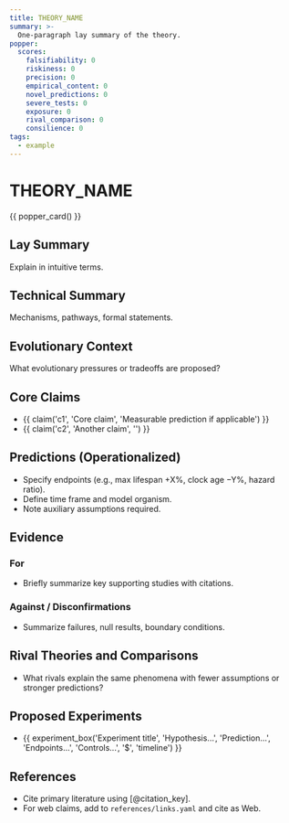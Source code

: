 ```yaml
---
title: THEORY_NAME
summary: >-
  One-paragraph lay summary of the theory.
popper:
  scores:
    falsifiability: 0
    riskiness: 0
    precision: 0
    empirical_content: 0
    novel_predictions: 0
    severe_tests: 0
    exposure: 0
    rival_comparison: 0
    consilience: 0
tags:
  - example
---
```


# THEORY_NAME

{{ popper_card() }}

## Lay Summary

Explain in intuitive terms.

## Technical Summary

Mechanisms, pathways, formal statements.

## Evolutionary Context

What evolutionary pressures or tradeoffs are proposed?

## Core Claims

- {{ claim('c1', 'Core claim', 'Measurable prediction if applicable') }}
- {{ claim('c2', 'Another claim', '') }}

## Predictions (Operationalized)

- Specify endpoints (e.g., max lifespan +X%, clock age −Y%, hazard ratio).
- Define time frame and model organism.
- Note auxiliary assumptions required.

## Evidence

### For

- Briefly summarize key supporting studies with citations.

### Against / Disconfirmations

- Summarize failures, null results, boundary conditions.

## Rival Theories and Comparisons

- What rivals explain the same phenomena with fewer assumptions or stronger predictions?

## Proposed Experiments

- {{ experiment_box('Experiment title', 'Hypothesis...', 'Prediction...', 'Endpoints...', 'Controls...', '$', 'timeline') }}

## References

- Cite primary literature using [@citation_key].
- For web claims, add to `references/links.yaml` and cite as Web.


